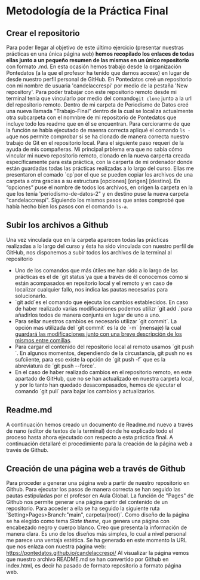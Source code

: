 # Metodología de la Práctica Final 
## Crear el repositorio 
Para poder llegar al objetivo de este último ejercicio (presentar nuestras prácticas en una única página web) **hemos recopilado los enlaces de todas ellas junto a un pequeño resumen de las mismas en un único repositorio** con formato .md. En esta ocasión hemos trabajo desde la organización Pontedatos (a la que el profesor ha tenido que darnos acceso) en lugar de desde nuestro perfil personal de GitHub. En Pontedatos creé un repositorio con mi nombre de usuaria 'candelaccrespi' por medio de la pestaña 'New repository'. 
Para poder trabajar con este repositorio remoto desde mi terminal tenía que vincularlo por medio del comando`git clone` junto a la url del repositorio remoto. Dentro de mi carpeta de Periodismo de Datos creé una nueva llamada "Trabajo-Final" dentro de la cual se localiza actualmente otra subcarpeta con el nomnbre de mi repositorio de Pontedatos que incluye todo los readme que en él se encuentran. Para cerciorarme de que la función se había ejecutado de maenra correcta apliqué el comando `ls -a`que nos permite comprobar si se ha clonado de manera correcta nuestro trabajo de Git en el repositorio local. 
Para el siguiente paso requerí de la ayuda de mis compañeras. Mi principal prblema era que no sabía cómo vincular mi nuevo repositorio remoto, clonado en la nueva carperta creada específicamente para esta práctica, con la carperta de mi ordenador donde están guardadas todas las prácticas realizadas a lo largo del curso. Ellas me presentaron el comado ´cp´por el que se pueden copiar los archivos de una carpeta a otra gracias a su estructura [opciones] [origen] [destino]. En “opciones” puse el nombre de todos los archivos, en  origen la carpeta en la que los tenía 'periodismo-de-datos-2" y en destino puse la nueva carpeta "candelaccrespi". Siguiendo los mismos pasos que antes comprobé que había hecho bien los pasos con el comando `ls-a`. 
## Subir los archivos a Github 
Una vez vinculada que en la carpeta aparecen todas las prácticas realizadas a lo largo del curso y ésta ha sido vinculada con nuestro perfil de GitHub, nos disponemos a subir todos los archivos de la terminal al repositorio
- Uno de los comandos que más útiles me han sido a lo largo de las prácticas es el de ´git status´ya que a través de él conocemos cómo si están acompasados en repsitorio local y el remoto y en caso de localizar cualquier fallo, nos indica las pautas necesarias para solucionarlo. 
- ´git add´es el comando que ejecuta los cambios establecidos. En caso de haber realizado varias modificaciones podemos utilizr ´git add .´para añadirlos todos de manera conjunta en lugar de uno a uno. 
- Para sellar nuestros cambios es necesario utilizar ´git commit´. La opción mas utilizada del ´git commit´ es la de ´-m´ (mensaje) la cual [guardará las modificaciones junto con una breve descripción de los mismos entre comillas](https://www.freecodecamp.org/espanol/news/el-comando-git-commit-explicado/). 
- Para cargar el contenido del repositorio local al remoto usamos ´git push´. En algunos momentos, dependiendo de la circustancia, git push no es sufciiente, para eso existe la opción de ´git push -f´ que es la abreviatura de ´git push --force´. 
- En el caso de haber realizado cambios en el repositorio remoto, en este apartado de GitHub, que no se han actualizado en nuestra carpeta local, y por lo tanto han quedado desacompasados, hemos de ejecutar el comando ´git pull´ para bajar los cambios y actualizarlos. 
## Readme.md
A continuación hemos creado un documento de Readme.md nuevo a través de nano (editor de textos de la terminal) donde he explicado todo el proceso hasta ahora ejecutado con respecto a esta práctica final. A continuación detallaré el procedimiento para la creación de la página web a través de Github. 
## Creación de una página web a través de Github 
Para proceder a generar una página web a partir de nuestro repositorio en Github. Para ejecutar los pasos de manera correcta se han seguido las pautas estipuladas por el profesor en Aula Global. 
La función de "Pages" de Github nos permite generar una página partir del contenido de un repositorio. Para acceder a ella se ha seguido la siguiente ruta ´Setting>Pages>Branch:"main", carpeta/(root)´. 
Como diseño de la página se ha elegido como tema  *Slate theme*, que genera una página con encabezado negro y cuerpo blanco. Creo que presenta la información de manera clara. Es uno de los diseños más simples, lo cual a nivel personal me parece una ventaja estética.
Se ha generado en este momento la URL que nos enlaza con nuestra página web: https://pontedatos.github.io/candelaccrespi/ 
Al visualizar la página vemos que nuestro archivo README.md se han convertido por Github en index.html, es decir ha pasado de formato repositorio a formato página web.

